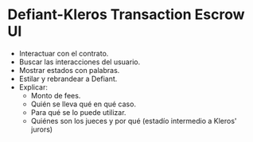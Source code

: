 # Defiant-Kleros Transaction Escrow UI

- Interactuar con el contrato.
- Buscar las interacciones del usuario.
- Mostrar estados con palabras.
- Estilar y rebrandear a Defiant.
- Explicar:
  - Monto de fees.
  - Quién se lleva qué en qué caso.
  - Para qué se lo puede utilizar.
  - Quiénes son los jueces y por qué (estadío intermedio a Kleros' jurors)
